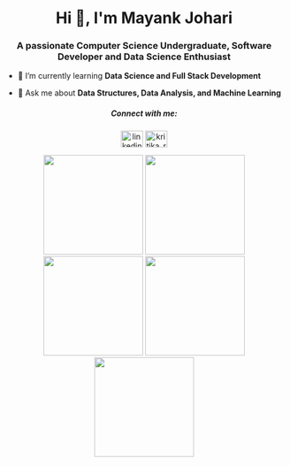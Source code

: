 <h1 align="center">Hi 👋, I'm Mayank Johari</h1>
<h3 align="center">A passionate Computer Science Undergraduate, Software Developer and Data Science Enthusiast</h3>

- 🌱 I’m currently learning **Data Science and Full Stack Development**

- 💬 Ask me about **Data Structures, Data Analysis, and Machine Learning**


<h5 align="center">Connect with me:</h5>
<p align="center">
<a href="linkedin.com/in/mayank-johari-52aa05202/" target="blank"><img align="center" src="https://raw.githubusercontent.com/mayankmj/github-profile-readme-generator/master/src/images/icons/Social/linked-in-alt.svg" alt="linkedin.com/in/mayank-johari-52aa05202/" height="30" width="40" /></a>
<!-- <a href="https://kaggle.com/kritikarag" target="blank"><img align="center" src="https://raw.githubusercontent.com/rahuldkjain/github-profile-readme-generator/master/src/images/icons/Social/kaggle.svg" alt="kritikarag" height="30" width="40" /></a> -->
<a href="https://www.leetcode.com/mayank_mj1" target="blank"><img align="center" src="https://raw.githubusercontent.com/mayankmj/github-profile-readme-generator/master/src/images/icons/Social/leet-code.svg" alt="kritika_rag" height="30" width="40" /></a>
</p>

<div align="center">
<img height="180em" src="https://github-profile-summary-cards.vercel.app/api/cards/profile-details?username=mayankmj&theme=github_dark" />
<img height="180em" src="https://github-profile-summary-cards.vercel.app/api/cards/repos-per-language?username=mayankmj&theme=github_dark"  />
<img height="180em" src="https://github-profile-summary-cards.vercel.app/api/cards/most-commit-language?username=mayankmj&theme=github_dark"  />
<img height="180em" src="https://github-profile-summary-cards.vercel.app/api/cards/stats?username=mayankmj&theme=github_dark"/>
<img height="180em" src="https://github-profile-summary-cards.vercel.app/api/cards/productive-time?username=mayankmj&theme=github_dark" />
</div>
